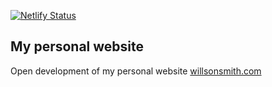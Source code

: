 [![Netlify Status](https://api.netlify.com/api/v1/badges/97b7e4a1-89ae-442c-9fdd-4b3f283e170c/deploy-status)](https://app.netlify.com/sites/musing-pike-8037a5/deploys)

## My personal website

Open development of my personal website [willsonsmith.com](https://willsonsmith.com)

